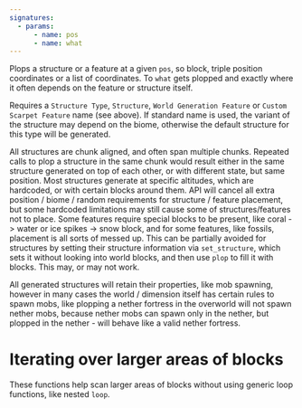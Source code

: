 ```yaml
---
signatures:
  - params:
      - name: pos
      - name: what
---
```


Plops a structure or a feature at a given `pos`, so block, triple position coordinates or a list of coordinates.
To `what` gets plopped and exactly where it often depends on the feature or structure itself.

Requires a `Structure Type`,  `Structure`, `World Generation Feature` or `Custom Scarpet Feature` name (see
above). If standard name is used, the variant of the structure may depend on the biome, otherwise the default
structure for this type will be generated.

All structures are chunk aligned, and often span multiple chunks. Repeated calls to plop a structure in the same chunk
would result either in the same structure generated on top of each other, or with different state, but same position.
Most structures generate at specific altitudes, which are hardcoded, or with certain blocks around them. API will
cancel all extra position / biome / random requirements for structure / feature placement, but some hardcoded
limitations may still cause some of structures/features not to place. Some features require special blocks to be
present, like coral -> water or ice spikes -> snow block, and for some features, like fossils, placement is all sorts
of messed up. This can be partially avoided for structures by setting their structure information via `set_structure`,
which sets it without looking into world blocks, and then use `plop` to fill it with blocks. This may, or may not work.

All generated structures will retain their properties, like mob spawning, however in many cases the world / dimension
itself has certain rules to spawn mobs, like plopping a nether fortress in the overworld will not spawn nether mobs,
because nether mobs can spawn only in the nether, but plopped in the nether - will behave like a valid nether fortress.
# Iterating over larger areas of blocks

These functions help scan larger areas of blocks without using generic loop functions, like nested `loop`.

